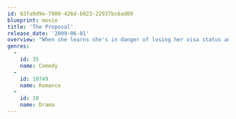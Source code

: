 ```yaml
---
id: 83fa9d9e-7900-426d-b923-22937bc6ad09
blueprint: movie
title: 'The Proposal'
release_date: '2009-06-01'
overview: "When she learns she's in danger of losing her visa status and being deported, overbearing book editor Margaret Tate forces her put-upon assistant, Andrew Paxton, to marry her."
genres:
  -
    id: 35
    name: Comedy
  -
    id: 10749
    name: Romance
  -
    id: 18
    name: Drama
---
```

